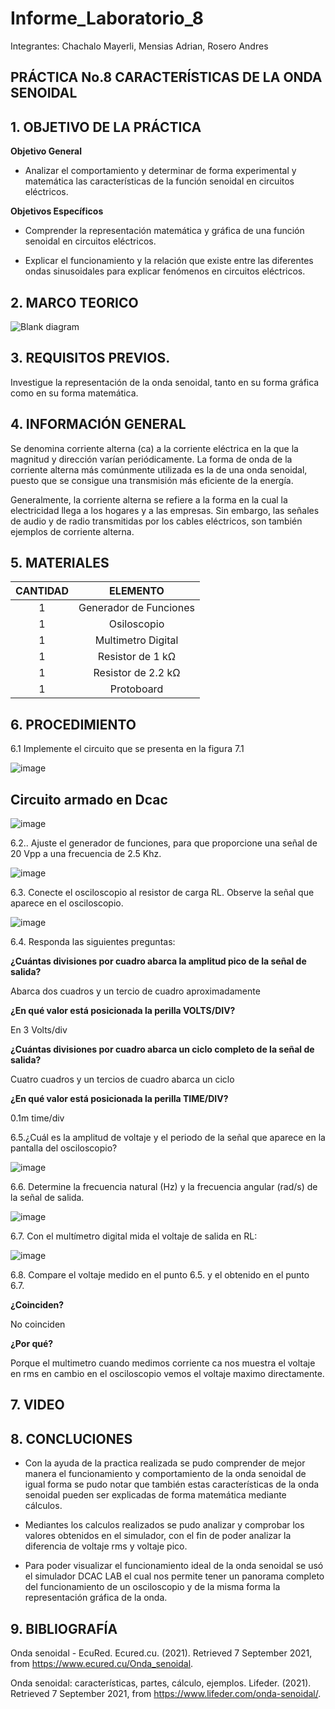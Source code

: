 # Informe_Laboratorio_8

Integrantes: Chachalo Mayerli, Mensias Adrian, Rosero Andres

## **PRÁCTICA No.8 CARACTERÍSTICAS DE LA ONDA SENOIDAL**

## 1.  OBJETIVO DE LA PRÁCTICA

**Objetivo General**

- Analizar el comportamiento y determinar de forma experimental y matemática las características de la función senoidal en circuitos eléctricos.

**Objetivos Específicos**

- Comprender la representación matemática y gráfica de una función senoidal en circuitos eléctricos.

- Explicar el funcionamiento y la relación que existe entre las diferentes ondas sinusoidales para explicar fenómenos en circuitos eléctricos.

## 2.  MARCO TEORICO

![Blank diagram](https://user-images.githubusercontent.com/75383758/132276804-8907a0f3-be89-499e-af7b-423fdb168190.png)

## 3. REQUISITOS PREVIOS.
Investigue la representación de la onda senoidal, tanto en su forma gráfica como en su forma matemática.

## 4. INFORMACIÓN GENERAL

Se denomina corriente alterna (ca) a la corriente eléctrica en la que la magnitud y dirección varían periódicamente. La forma de onda de la corriente alterna más comúnmente utilizada es la de una onda senoidal, puesto que se consigue una transmisión más eficiente de la energía.

Generalmente, la corriente alterna se refiere a la forma en la cual la electricidad llega a los hogares y a las empresas. Sin embargo, las señales de audio y de radio transmitidas por los cables eléctricos, son también ejemplos de corriente alterna.

## 5. MATERIALES

|**CANTIDAD**| **ELEMENTO**|
|:---: | :---: |
| 1 | Generador de Funciones |
| 1 | Osiloscopio |
| 1 | Multimetro Digital |
| 1 | Resistor de 1 kΩ |
| 1 | Resistor de 2.2 kΩ |
| 1 | Protoboard |

## 6. PROCEDIMIENTO 

6.1 Implemente el circuito que se presenta en la figura 7.1

![image](https://user-images.githubusercontent.com/85126275/131943139-c7af522f-e449-493c-9f55-5f507decaa3f.png)

## Circuito armado en Dcac 

![image](https://user-images.githubusercontent.com/85126275/132350652-f2964987-4fc1-4ed0-a601-842f790de73c.png)

6.2.. Ajuste el generador de funciones, para que proporcione una señal de 20 Vpp a una frecuencia de 2.5 Khz.

![image](https://user-images.githubusercontent.com/85126275/132350757-045b5b14-88ac-4391-9bf4-a1c7d724f250.png)

6.3. Conecte el osciloscopio al resistor de carga RL. Observe la señal que aparece en el osciloscopio.

![image](https://user-images.githubusercontent.com/85126275/132351327-b76f5710-bf31-453e-9e61-720433b0c8f8.png)

6.4. Responda las siguientes preguntas:

**¿Cuántas divisiones por cuadro abarca la amplitud pico de la señal de salida?**

Abarca dos cuadros y un tercio de cuadro aproximadamente

**¿En qué valor está posicionada la perilla VOLTS/DIV?**

En 3 Volts/div

**¿Cuántas divisiones por cuadro abarca un ciclo completo de la señal de salida?**

Cuatro cuadros y un tercios de cuadro abarca un ciclo

**¿En qué valor está posicionada la perilla TIME/DIV?** 

0.1m time/div

6.5.¿Cuál es la amplitud de voltaje y el periodo de la señal que aparece en la pantalla del osciloscopio?

![image](https://user-images.githubusercontent.com/85209614/132341883-9461e065-c87a-4c0e-a8ea-2900ac588673.png)

6.6. Determine la frecuencia natural (Hz) y la frecuencia angular (rad/s) de la señal de salida.

![image](https://user-images.githubusercontent.com/85209614/132342003-3c48cd1c-02e2-453e-b128-41c4a9cf65e1.png)

6.7. Con el multímetro digital mida el voltaje de salida en RL:

![image](https://user-images.githubusercontent.com/85126275/132351871-6dad3747-549b-48a6-a768-e9d20e493328.png)

6.8. Compare el voltaje medido en el punto 6.5. y el obtenido en el punto 6.7.

**¿Coinciden?**

No coinciden

**¿Por qué?**

Porque el multimetro cuando medimos corriente ca nos muestra el voltaje en rms en cambio en el osciloscopio vemos el voltaje maximo directamente.

## 7.  VIDEO

## 8.  CONCLUCIONES

- Con la ayuda de la practica realizada se pudo comprender de mejor manera el funcionamiento y comportamiento de la onda senoidal de igual forma se pudo notar que también estas características de la onda senoidal pueden ser explicadas de forma matemática mediante cálculos.

- Mediantes los calculos realizados se pudo analizar y comprobar los valores obtenidos en el simulador, con el fin de poder analizar la diferencia de voltaje rms y voltaje pico.

- Para poder visualizar el funcionamiento ideal de la onda senoidal se usó el simulador DCAC LAB el cual nos permite tener un panorama completo del funcionamiento de un osciloscopio y de la misma forma la representación gráfica de la onda.

## 9.  BIBLIOGRAFÍA

Onda senoidal - EcuRed. Ecured.cu. (2021). Retrieved 7 September 2021, from https://www.ecured.cu/Onda_senoidal.

Onda senoidal: características, partes, cálculo, ejemplos. Lifeder. (2021). Retrieved 7 September 2021, from https://www.lifeder.com/onda-senoidal/.
